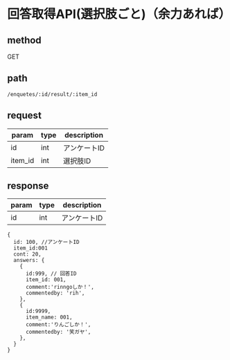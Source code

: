 # 回答取得API(選択肢ごと)（余力あれば）
## method
GET

## path
`/enquetes/:id/result/:item_id`

## request
|param|type|description|
|---|---|---|
|id|int|アンケートID|
|item_id|int|選択肢ID|

## response
|param|type|description|
|---|---|---|
|id|int|アンケートID|

```
{
  id: 100, //アンケートID
  item_id:001
  cont: 20,
  answers: {
    {
      id:999, // 回答ID
      item_id: 001,
      comment:'rinngoしか！',
      commentedby: 'rih',
    },
    {
      id:9999,
      item_name: 001,
      comment:'りんごしか！',
      commentedby: '笑ガヤ',
    },
  }
}  
```
